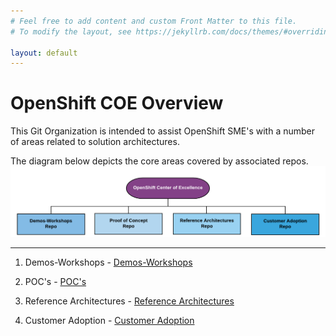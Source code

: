 ```yaml
---
# Feel free to add content and custom Front Matter to this file.
# To modify the layout, see https://jekyllrb.com/docs/themes/#overriding-theme-defaults

layout: default
---
```


OpenShift COE Overview
====================================
This Git Organization is intended to assist OpenShift SME's with a number of areas related to solution architectures.

The diagram below depicts the core areas covered by associated repos.  
<img src="docs/images/header-overview-light.png" alt="Overview" width="800" usemap="#planetmap">

<map name="planetmap">
  <area shape="rect" coords="16,120,190,176" href="https://github.com/ocp-coe/demos-workshops" alt="Sun">
  <area shape="rect" coords="214,120,384,176" href="https://github.com/ocp-coe/pocs" alt="Mercury">
  <area shape="rect" coords="412,120,584,176" href="https://github.com/ocp-coe/reference-architectures" alt="Reference Architecture">
  <area shape="rect" coords="611,120,783,176" href="https://github.com/ocp-coe/customer-adoption" alt="Customer Adoption">
</map>

--------

1. Demos-Workshops - [Demos-Workshops](https://github.com/ocp-coe/demos-workshops/)

2. POC's - [POC's](https://github.com/ocp-coe/pocs/)

3. Reference Architectures - [Reference Architectures](https://github.com/ocp-coe/reference-architectures/)

4. Customer Adoption - [Customer Adoption](https://github.com/ocp-coe/customer-adoption/)
